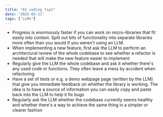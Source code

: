 ```yaml
---
title: "AI coding tips"
date: "2025-03-11"
tags: ["LLMs"]
---
```


- Progress is enormously faster if you can work on micro-libraries that fit easily into context.  Split out bits of functionality into separate libraries more often than you would if you weren't using an LLM.
- When implementing a new feature, first ask the LLM to perform an architectural review of the whole codebase to see whether a refactor is needed that will make the new feature easier to implement
- Regularly give the LLM the whole codebase and ask it whether there's any used code or functions.  They often leave a mess by accident when refactoring
- Have a set of tests or e.g. a demo webpage page (written by the LLM) that give you immediate feedback on whether the library is working.  The idea is to have a source of information you can easily copy and paste back into the LLM to help it fix bugs
-  Regularly ask the LLM whether the codebase currently seems healthy and whether there's a way to achieve the same thing in a simpler or clearer fashion